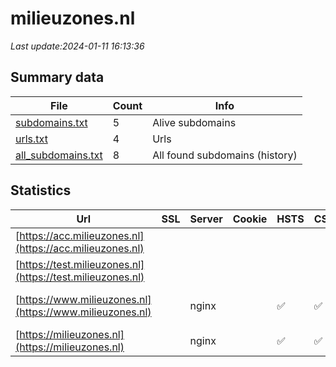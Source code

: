 # milieuzones.nl
*Last update:2024-01-11 16:13:36*
## Summary data
| File       | Count | Info |
|------------|-------|------|
|[subdomains.txt](/data/milieuzones/subdomains.txt)|5|Alive subdomains|
|[urls.txt](/data/milieuzones/urls.txt)|4|Urls|
|[all_subdomains.txt](/data/milieuzones/all_subdomains.txt)|8|All found subdomains (history)|
## Statistics
| Url | SSL | Server | Cookie | HSTS | CSP | XFO | XXP | RP | Tech |
|------------|-------|------|------|------|------|------|------|------|------|
|[https://acc.milieuzones.nl](https://acc.milieuzones.nl)| | | | | | | |:white_check_mark: |Basic Nginx|
|[https://test.milieuzones.nl](https://test.milieuzones.nl)| | | | | | | |:white_check_mark: |Basic Nginx|
|[https://www.milieuzones.nl](https://www.milieuzones.nl)| |nginx| |:white_check_mark: |:white_check_mark: |:white_check_mark: |:white_check_mark: |Drupal:10 HSTS Nginx...|
|[https://milieuzones.nl](https://milieuzones.nl)| |nginx| |:white_check_mark: |:white_check_mark: |:white_check_mark: |:white_check_mark: |HSTS Nginx|